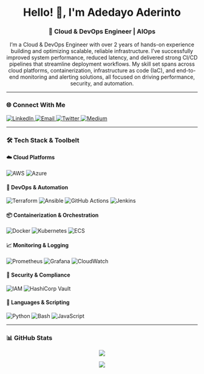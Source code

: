 <!-- Profile Header -->
<h1 align="center">Hello! 👋, I'm Adedayo Aderinto</h1>

<h3 align="center">🚀 Cloud & DevOps Engineer | AIOps </h3>

<p align="center">
  I’m a Cloud & DevOps Engineer with over 2 years of hands-on experience building and optimizing scalable, reliable infrastructure. I’ve successfully improved system performance, reduced latency, and delivered strong CI/CD pipelines that streamline deployment workflows. My skill set spans across cloud platforms, containerization, infrastructure as code (IaC), and end-to-end monitoring and alerting solutions, all focused on driving performance, security, and automation.
</p>

---

### 🌐 Connect With Me

<p align="left">
  <a href="https://www.linkedin.com/in/aderinto-adedayo-525a301a5" target="_blank">
    <img alt="LinkedIn" src="https://img.shields.io/badge/LinkedIn-blue?style=flat&logo=linkedin&logoColor=white"/>
  </a>
  <a href="mailto:aderintoadedayo@gmail.com" target="_blank">
    <img alt="Email" src="https://img.shields.io/badge/Email-D14836?style=flat&logo=gmail&logoColor=white"/>
  </a>
  <a href="https://twitter.com/i_amDayo" target="_blank">
    <img alt="Twitter" src="https://img.shields.io/badge/Twitter-1DA1F2?style=flat&logo=twitter&logoColor=white"/>
  </a>
  <a href="https://medium.com/@aderintoadedayo" target="_blank">
    <img alt="Medium" src="https://img.shields.io/badge/Medium-000000?style=flat&logo=medium&logoColor=white"/>
  </a>
</p>

---

### 🛠️ Tech Stack & Toolbelt

#### ☁️ **Cloud Platforms**
![AWS](https://img.shields.io/badge/AWS-232F3E?style=flat&logo=amazon-aws&logoColor=white)
![Azure](https://img.shields.io/badge/Azure-0078D4?style=flat&logo=microsoft-azure&logoColor=white)

#### 🔧 **DevOps & Automation**
![Terraform](https://img.shields.io/badge/Terraform-7B42BC?style=flat&logo=terraform&logoColor=white)
![Ansible](https://img.shields.io/badge/Ansible-EE0000?style=flat&logo=ansible&logoColor=white)
![GitHub Actions](https://img.shields.io/badge/GitHub_Actions-2088FF?style=flat&logo=github-actions&logoColor=white)
![Jenkins](https://img.shields.io/badge/Jenkins-D24939?style=flat&logo=jenkins&logoColor=white)

#### 📦 **Containerization & Orchestration**
![Docker](https://img.shields.io/badge/Docker-2496ED?style=flat&logo=docker&logoColor=white)
![Kubernetes](https://img.shields.io/badge/Kubernetes-326CE5?style=flat&logo=kubernetes&logoColor=white)
![ECS](https://img.shields.io/badge/AWS_ECS-FF9900?style=flat&logo=amazon-aws&logoColor=white)

#### 📈 **Monitoring & Logging**
![Prometheus](https://img.shields.io/badge/Prometheus-E6522C?style=flat&logo=prometheus&logoColor=white)
![Grafana](https://img.shields.io/badge/Grafana-F46800?style=flat&logo=grafana&logoColor=white)
![CloudWatch](https://img.shields.io/badge/AWS_CloudWatch-FF9900?style=flat&logo=amazon-aws&logoColor=white)

#### 🔐 **Security & Compliance**
![IAM](https://img.shields.io/badge/AWS_IAM-FF9900?style=flat&logo=amazon-aws&logoColor=white)
![HashiCorp Vault](https://img.shields.io/badge/Vault-000000?style=flat&logo=vault&logoColor=white)

#### 🧠 **Languages & Scripting**
![Python](https://img.shields.io/badge/Python-3776AB?style=flat&logo=python&logoColor=white)
![Bash](https://img.shields.io/badge/Bash-4EAA25?style=flat&logo=gnu-bash&logoColor=white)
![JavaScript](https://img.shields.io/badge/JavaScript-F7DF1E?style=flat&logo=javascript&logoColor=black)

---

### 📊 GitHub Stats

<p align="center">
  <img src="https://github-readme-stats.vercel.app/api?username=iamDayoDev&show_icons=true&theme=github_dark&count_private=true&hide=issues"/>
</p>

<p align="center">
  <img src="https://github-readme-streak-stats.herokuapp.com/?user=your-github-username&theme=github-dark"/>
</p>



